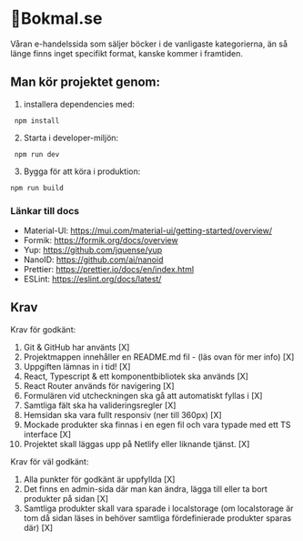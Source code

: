 # 🦋Bokmal.se

Våran e-handelssida som säljer böcker i de vanligaste kategorierna, än så länge finns inget specifikt format, kanske kommer i framtiden.

## Man kör projektet genom:
1. installera dependencies med:
```
 npm install
```
2. Starta i developer-miljön:
```
 npm run dev
```
3. Bygga för att köra i produktion:
```
npm run build
```

### Länkar till docs
* Material-UI: https://mui.com/material-ui/getting-started/overview/
* Formik: https://formik.org/docs/overview
* Yup: https://github.com/jquense/yup
* NanoID: https://github.com/ai/nanoid
* Prettier: https://prettier.io/docs/en/index.html
* ESLint: https://eslint.org/docs/latest/

## Krav

Krav för godkänt:

1. Git & GitHub har använts [X]
2. Projektmappen innehåller en README.md fil - (läs ovan för mer info) [X]
3. Uppgiften lämnas in i tid! [X]
4. React, Typescript & ett komponentbibliotek ska används [X]
5. React Router används för navigering [X]
6. Formulären vid utcheckningen ska gå att automatiskt fyllas i [X]
7. Samtliga fält ska ha valideringsregler [X]
8. Hemsidan ska vara fullt responsiv (ner till 360px) [X]
9. Mockade produkter ska finnas i en egen fil och vara typade med ett TS interface [X]
10. Projektet skall läggas upp på Netlify eller liknande tjänst. [X]

Krav för väl godkänt:

1. Alla punkter för godkänt är uppfyllda [X]
2. Det finns en admin-sida där man kan ändra, lägga till eller ta bort produkter på sidan [X]
3. Samtliga produkter skall vara sparade i localstorage (om localstorage är tom då sidan läses in behöver samtliga fördefinierade produkter sparas där) [X]
